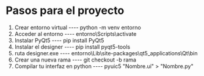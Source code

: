 # Pasos para el proyecto

1. Crear entorno virtual  ---- python -m venv entorno
2. Acceder al entorno     ---- entorno\Scripts\activate
3. Instalar PyQt5         ---- pip install PyQt5
4. Instalar el designer   ---- pip install pyqt5-tools
5. ruta designer.exe      ---- entorno\Lib\site-packages\qt5_applications\Qt\bin
6. Crear una nueva rama   ---- git checkout -b rama
7. Compilar tu interfaz en python ---- pyuic5 "Nombre.ui" > "Nombre.py"